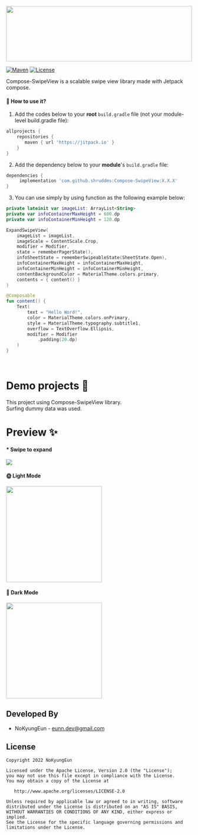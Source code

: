 <img src="https://user-images.githubusercontent.com/74607521/190123600-22ec5184-2cb6-4bde-a864-dec410598c3c.png" width="100%" height="150"/>

<p align="left">
<a href="https://jitpack.io/#shruddms/Compose-SwipeView"><img alt="Maven" src="https://jitpack.io/v/shruddms/Compose-SwipeView.svg"/></a>
<a href="https://opensource.org/licenses/Apache-2.0"><img alt="License" src="https://img.shields.io/badge/License-Apache%202.0-blue.svg"/></a>
</p>

Compose-SwipeView is a scalable swipe view library made with Jetpack compose.

#### 🤔 How to use it?

1. Add the codes below to your **root** `build.gradle` file (not your module-level build.gradle file):
```gradle
allprojects {
    repositories {
       maven { url 'https://jitpack.io' }
    }
}
```

2. Add the dependency below to your **module**'s `build.gradle` file:
```gradle
dependencies {
     implementation 'com.github.shruddms:Compose-SwipeView:X.X.X'
}
```

3. You can use simply by using function as the following example below:
```kotlin
private lateinit var imageList: ArrayList<String>
private var infoContainerMaxHeight = 600.dp
private var infoContainerMinHeight = 120.dp
```

```kotlin
ExpandSwipeView(
    imageList = imageList,
    imageScale = ContentScale.Crop,
    modifier = Modifier,
    state = rememberPagerState(),
    infoSheetState = rememberSwipeableState(SheetState.Open),
    infoContainerMaxHeight = infoContainerMaxHeight,
    infoContainerMinHeight = infoContainerMinHeight,
    contentBackgroundColor = MaterialTheme.colors.primary,
    contents = { content() }
)
```

```kotlin
@Composable
fun content() {
    Text(
        text = "Hello Word!",
        color = MaterialTheme.colors.onPrimary,
        style = MaterialTheme.typography.subtitle1,
        overflow = TextOverflow.Ellipsis,
        modifier = Modifier
            .padding(20.dp)
    )
}
```
<br/>

# Demo projects 🚀
This project using Compose-SwipeView library.<br/>
Surfing dummy data was used.

# Preview ✨
#### * Swipe to expand
![](https://user-images.githubusercontent.com/74607521/189238678-a284d15b-26ac-40be-8234-3ae8010ed5f9.gif)

#### 🌞 Light Mode
<img src="https://user-images.githubusercontent.com/74607521/189238704-b87051e2-1a20-44fc-bbdd-aa4ca87be308.png" width="260"/>

#### 🌙 Dark Mode
<img src="https://user-images.githubusercontent.com/74607521/189238696-aac3ccea-1c40-43d9-9cca-f976a5527bbc.png" width="260"/>

Developed By
------------------------------------
* NoKyungEun - <eunn.dev@gmail.com>

License
------------------------------------
    Copyright 2022 NoKyungEun

    Licensed under the Apache License, Version 2.0 (the "License");
    you may not use this file except in compliance with the License.
    You may obtain a copy of the License at

       http://www.apache.org/licenses/LICENSE-2.0

    Unless required by applicable law or agreed to in writing, software
    distributed under the License is distributed on an "AS IS" BASIS,
    WITHOUT WARRANTIES OR CONDITIONS OF ANY KIND, either express or implied.
    See the License for the specific language governing permissions and
    limitations under the License.
